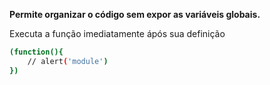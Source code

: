 **Permite organizar o código sem expor as variáveis globais.**

Executa a função imediatamente ápós sua definição

```bash
(function(){
	// alert('module')
})
```

